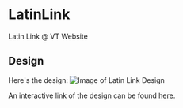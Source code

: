 # LatinLink
Latin Link @ VT Website

## Design
Here's the design:
![Image of Latin Link Design](http://www.latinlink.org.vt.edu/images/github-preview.png)

An interactive link of the design can be found [here](https://xd.adobe.com/view/59eff746-db91-4890-8df7-fddff655d306/).
